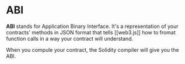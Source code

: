 # ABI
**ABI** stands for Application Binary Interface. It's a representation of your contracts' methods in JSON format that tells [[web3.js]] how to fromat function calls in a way your contract will understand.

When you compule your contract, the Solidity compiler will give you the ABI.
